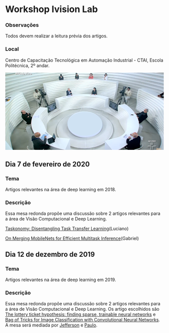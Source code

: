 # Workshop Ivision Lab

### Observações
Todos devem realizar a leitura prévia dos artigos. 

### Local
Centro de Capacitação Tecnológica em Automação Industrial - CTAI,  Escola Politécnica, 2º andar.

![Mesa Redonda](https://raw.githubusercontent.com/IvisionLab/workshop-ivision/master/imgs/mesa.png "Mesa Redonda")

## Dia 7 de fevereiro de 2020

### Tema
Artigos relevantes na área de deep learning em 2018.

### Descrição

Essa mesa redonda propõe uma discussão sobre 2 artigos relevantes para a área de Visão Computacional e Deep Learning.

[Taskonomy: Disentangling Task Transfer Learning](http://taskonomy.stanford.edu/taskonomy_CVPR2018.pdf)(Luciano)

[On Merging MobileNets for Efficient Multitask Inference](http://www.emc2-ai.org/assets/docs/hpca-19/paper2.pdf)(Gabriel)

## Dia 12 de dezembro de 2019

### Tema
Artigos relevantes na área de deep learning em 2019.

### Descrição
Essa mesa redonda propõe uma discussão sobre 2 artigos relevantes para a área de Visão Computacional e Deep Learning.
Os artigo escolhidos são [The lottery ticket hypothesis: finding sparse, trainable neural networks](https://arxiv.org/pdf/1803.03635.pdf) e [Bag of Tricks for Image Classification with Convolutional Neural Networks](http://openaccess.thecvf.com/content_CVPR_2019/papers/He_Bag_of_Tricks_for_Image_Classification_with_Convolutional_Neural_Networks_CVPR_2019_paper.pdf).
A mesa será mediada por [Jefferson](https://github.com/jeffersonfs) e [Paulo](https://github.com/paulo-chagas).

